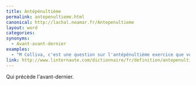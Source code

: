 ```yaml
---
title: Antépénultième
permalink: antepenultieme.html
canonical: http://lachal.neamar.fr/Antepenultieme
layout: word
categories:
synonyms:
  - Avant-avant-dernier
examples:
  - "M Colliva, c'est une question sur l'antépénultième exercice que vous venez de poser…vous êtes vraiment en retard !"
link: http://www.linternaute.com/dictionnaire/fr/definition/antepenultieme/
---
```


Qui précède l'avant-dernier.

